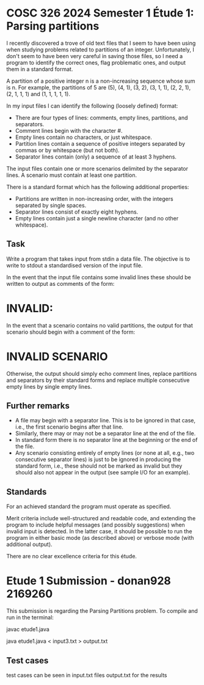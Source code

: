 # COSC 326 2024 Semester 1 Étude 1: Parsing partitions

I recently discovered a trove of old text files that I seem to have been using when studying problems related to partitions of an integer. Unfortunately, I don't seem to have been very careful in saving those files, so I need a program to identify the correct ones, flag problematic ones, and output them in a standard format.

A partition of a positive integer n is a non-increasing sequence whose sum is n. For example, the partitions of 5 are (5), (4, 1), (3, 2), (3, 1, 1), (2, 2, 1), (2, 1, 1, 1) and (1, 1, 1, 1, 1).

In my input files I can identify the following (loosely defined) format:

- There are four types of lines: comments, empty lines, partitions, and separators.
- Comment lines begin with the character #.
- Empty lines contain no characters, or just whitespace.
- Partition lines contain a sequence of positive integers separated by commas or by whitespace (but not both).
- Separator lines contain (only) a sequence of at least 3 hyphens.

The input files contain one or more scenarios delimited by the separator lines. A scenario must contain at least one partition.

There is a standard format which has the following additional properties:

- Partitions are written in non-increasing order, with the integers separated by single spaces.
- Separator lines consist of exactly eight hyphens.
- Empty lines contain just a single newline character (and no other whitespace).

## Task

Write a program that takes input from stdin a data file. The objective is to write to stdout a standardised version of the input file.

In the event that the input file contains some invalid lines these should be written to output as comments of the form:

# INVALID: <line>

In the event that a scenario contains no valid partitions, the output for that scenario should begin with a comment of the form:

# INVALID SCENARIO

Otherwise, the output should simply echo comment lines, replace partitions and separators by their standard forms and replace multiple consecutive empty lines by single empty lines.

## Further remarks

- A file may begin with a separator line. This is to be ignored in that case, i.e., the first scenario begins after that line.
- Similarly, there may or may not be a separator line at the end of the file.
- In standard form there is no separator line at the beginning or the end of the file.
- Any scenario consisting entirely of empty lines (or none at all, e.g., two consecutive separator lines) is just to be ignored in producing the standard form, i.e., these should not be marked as invalid but they should also not appear in the output (see sample I/O for an example).

## Standards

For an achieved standard the program must operate as specified.

Merit criteria include well-structured and readable code, and extending the program to include helpful messages (and possibly suggestions) when invalid input is detected. In the latter case, it should be possible to run the program in either basic mode (as described above) or verbose mode (with additional output).

There are no clear excellence criteria for this étude.


# Etude 1 Submission - donan928 2169260

This submission is regarding the Parsing Partitions problem.
To compile and run in the terminal:

javac etude1.java

java etude1.java < input3.txt > output.txt

## Test cases

test cases can be seen in input.txt files output.txt for the results




